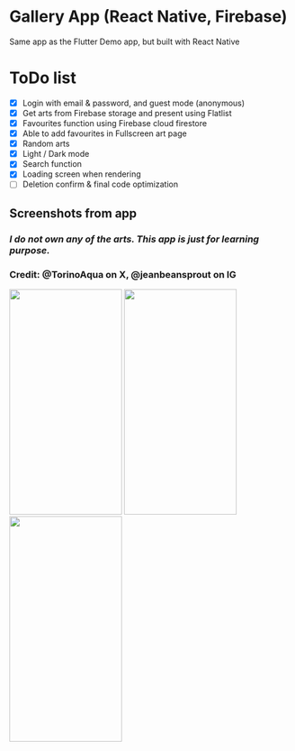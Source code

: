 # Gallery App (React Native, Firebase)
Same app as the Flutter Demo app, but built with React Native

# ToDo list
- [x] Login with email & password, and guest mode (anonymous)
- [x] Get arts from Firebase storage and present using Flatlist
- [x] Favourites function using Firebase cloud firestore
- [x] Able to add favourites in Fullscreen art page
- [x] Random arts
- [x] Light / Dark mode
- [x] Search function
- [x] Loading screen when rendering
- [ ] Deletion confirm & final code optimization

## Screenshots from app
### *I do not own any of the arts. This app is just for learning purpose.*
### Credit: @TorinoAqua on X, @jeanbeansprout on IG
<img src="https://github.com/TYgen2/ReactNative-DemoApp/assets/93910466/a1ceca43-db32-4068-8c2d-5654249a2f2f" width="200" height="400"/>
<img src="https://github.com/TYgen2/ReactNative-DemoApp/assets/93910466/97576d6f-f81f-4427-8b5a-26cb24d36b61" width="200" height="400"/>
<img src="https://github.com/TYgen2/ReactNative-DemoApp/assets/93910466/8ef038be-f27b-4681-a9f6-bb8921aa5506" width="200" height="400"/>
